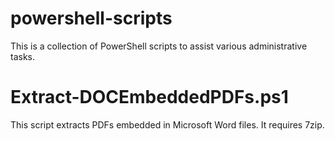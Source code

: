 # powershell-scripts

This is a collection of PowerShell scripts to assist various administrative tasks.


# Extract-DOCEmbeddedPDFs.ps1

This script extracts PDFs embedded in Microsoft Word files. It requires 7zip.

